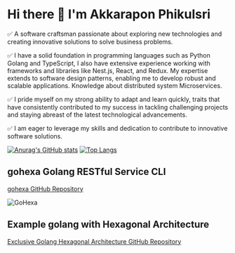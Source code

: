 
# Hi there 👋 I'm Akkarapon Phikulsri 

✅ A software craftsman passionate about exploring new technologies and creating innovative solutions to solve business problems.

✅ I have a solid foundation in programming languages such as Python Golang and TypeScript, I also have extensive experience working with frameworks and libraries like Nest.js, React, and Redux. My expertise extends to software design patterns, enabling me to develop robust and scalable applications. Knowledge about distributed system Microservices.

✅ I pride myself on my strong ability to adapt and learn quickly, traits that have consistently contributed to my success in tackling challenging projects and staying abreast of the latest technological advancements. 

✅ I am eager to leverage my skills and dedication to contribute to innovative software solutions.

[![Anurag's GitHub stats](https://github-readme-stats.vercel.app/api?username=billowdev&show_icons=true&hide_border=true&hide=contribs)](https://github.com/anuraghazra/github-readme-stats)
[![Top Langs](https://github-readme-stats.vercel.app/api/top-langs/?username=billowdev&hide_border=true&layout=compact)](https://github.com/anuraghazra/github-readme-stats)

## gohexa Golang RESTful Service CLI

[gohexa GitHub Repository](https://github.com/rapidstellar/gohexa)

![GoHexa](https://raw.githubusercontent.com/rapidstellar/gohexa/main/images/GOHEXA.png)

## Example golang with Hexagonal Architecture

[Exclusive Golang Hexagonal Architecture GitHub Repository](https://github.com/rapidstellar/exclusive-go-hexa)

